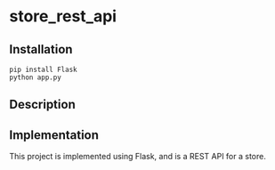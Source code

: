 # store_rest_api

## Installation

```
pip install Flask
python app.py
```

## Description



## Implementation

This project is implemented using Flask, and is a REST API for a store.

